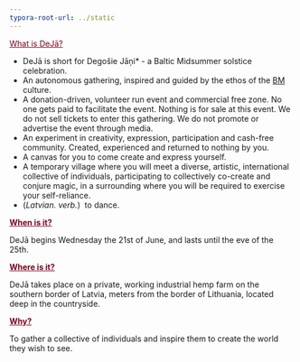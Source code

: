 ```yaml
---
typora-root-url: ../static
---
```


<span style="color:#77011e;"><u>What is DeJā?</u></span>

* DeJā is short for Degošie Jāņi* - a Baltic Midsummer solstice celebration.
* An autonomous gathering, inspired and guided by the ethos of the [BM](http://burningman.org/) culture.
* A donation-driven, volunteer run event and commercial free zone. No one gets paid to facilitate the event.  Nothing is for sale at this event.  We do not sell tickets to enter this gathering. We do not promote or advertise the event through media.
* An experiment in creativity, expression, participation and cash-free community.  Created, experienced and returned to nothing by you.
* A  canvas for you to come create and express yourself.
* A temporary village where you will meet a diverse, artistic, international collective of individuals, participating to collectively co-create and conjure magic,  in a surrounding where you will be required to exercise your self-reliance.
* (*Latvian. verb.*)  to dance.

**<span style="color:#77011e;"><u>When is it?**</u></span>

DeJā begins Wednesday the 21st of June, and lasts until the eve of the 25th.

**<span style="color:#77011e;"><u>Where is it?**</u></span>

DeJā takes place on a private, working industrial hemp farm on the southern border of Latvia, meters from the border of Lithuania, located deep in the countryside.

**<span style="color:#77011e;"><u>Why?**</u></span>

To gather a collective of individuals and inspire them to create the world they wish to see.

